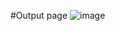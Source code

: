 #Output page
![image](https://github.com/user-attachments/assets/1e59ecb3-0220-4cd8-8219-ffcf70e493ec)
